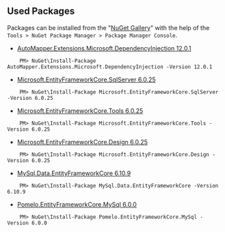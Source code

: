 ## Used Packages

Packages can be installed from the "[NuGet Gallery](https://www.nuget.org/packages/Microsoft.AspNet.Identity.Core)" with the help of the `Tools > NuGet Package Manager > Package Manager Console`.

- [AutoMapper.Extensions.Microsoft.DependencyInjection 12.0.1](https://www.nuget.org/packages/AutoMapper.Extensions.Microsoft.DependencyInjection)
```
    PM> NuGet\Install-Package AutoMapper.Extensions.Microsoft.DependencyInjection -Version 12.0.1
```
- [Microsoft.EntityFrameworkCore.SqlServer 6.0.25](https://www.nuget.org/packages/Microsoft.EntityFrameworkCore.SqlServer/6.0.25)
```
    PM> NuGet\Install-Package Microsoft.EntityFrameworkCore.SqlServer -Version 6.0.25
```
- [Microsoft.EntityFrameworkCore.Tools 6.0.25](https://www.nuget.org/packages/Microsoft.EntityFrameworkCore.Tools/6.0.25)
```
    PM> NuGet\Install-Package Microsoft.EntityFrameworkCore.Tools -Version 6.0.25
```
- [Microsoft.EntityFrameworkCore.Design 6.0.25](https://www.nuget.org/packages/Microsoft.EntityFrameworkCore.Design/6.0.25)
```
    PM> NuGet\Install-Package Microsoft.EntityFrameworkCore.Design -Version 6.0.25
```


- [MySql.Data.EntityFrameworkCore 6.10.9](https://www.nuget.org/packages/MySql.Data.EntityFrameworkCore/6.10.9)
```
    PM> NuGet\Install-Package MySql.Data.EntityFrameworkCore -Version 6.10.9
```
- [Pomelo.EntityFrameworkCore.MySql 6.0.0](https://www.nuget.org/packages/Pomelo.EntityFrameworkCore.MySql/6.0.0)
```
    PM> NuGet\Install-Package Pomelo.EntityFrameworkCore.MySql -Version 6.0.0
```